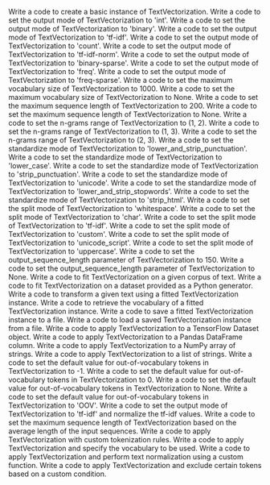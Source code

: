 Write a code to create a basic instance of TextVectorization.
Write a code to set the output mode of TextVectorization to 'int'.
Write a code to set the output mode of TextVectorization to 'binary'.
Write a code to set the output mode of TextVectorization to 'tf-idf'.
Write a code to set the output mode of TextVectorization to 'count'.
Write a code to set the output mode of TextVectorization to 'tf-idf-norm'.
Write a code to set the output mode of TextVectorization to 'binary-sparse'.
Write a code to set the output mode of TextVectorization to 'freq'.
Write a code to set the output mode of TextVectorization to 'freq-sparse'.
Write a code to set the maximum vocabulary size of TextVectorization to 1000.
Write a code to set the maximum vocabulary size of TextVectorization to None.
Write a code to set the maximum sequence length of TextVectorization to 200.
Write a code to set the maximum sequence length of TextVectorization to None.
Write a code to set the n-grams range of TextVectorization to (1, 2).
Write a code to set the n-grams range of TextVectorization to (1, 3).
Write a code to set the n-grams range of TextVectorization to (2, 3).
Write a code to set the standardize mode of TextVectorization to 'lower_and_strip_punctuation'.
Write a code to set the standardize mode of TextVectorization to 'lower_case'.
Write a code to set the standardize mode of TextVectorization to 'strip_punctuation'.
Write a code to set the standardize mode of TextVectorization to 'unicode'.
Write a code to set the standardize mode of TextVectorization to 'lower_and_strip_stopwords'.
Write a code to set the standardize mode of TextVectorization to 'strip_html'.
Write a code to set the split mode of TextVectorization to 'whitespace'.
Write a code to set the split mode of TextVectorization to 'char'.
Write a code to set the split mode of TextVectorization to 'tf-idf'.
Write a code to set the split mode of TextVectorization to 'custom'.
Write a code to set the split mode of TextVectorization to 'unicode_script'.
Write a code to set the split mode of TextVectorization to 'uppercase'.
Write a code to set the output_sequence_length parameter of TextVectorization to 150.
Write a code to set the output_sequence_length parameter of TextVectorization to None.
Write a code to fit TextVectorization on a given corpus of text.
Write a code to fit TextVectorization on a dataset provided as a Python generator.
Write a code to transform a given text using a fitted TextVectorization instance.
Write a code to retrieve the vocabulary of a fitted TextVectorization instance.
Write a code to save a fitted TextVectorization instance to a file.
Write a code to load a saved TextVectorization instance from a file.
Write a code to apply TextVectorization to a TensorFlow Dataset object.
Write a code to apply TextVectorization to a Pandas DataFrame column.
Write a code to apply TextVectorization to a NumPy array of strings.
Write a code to apply TextVectorization to a list of strings.
Write a code to set the default value for out-of-vocabulary tokens in TextVectorization to -1.
Write a code to set the default value for out-of-vocabulary tokens in TextVectorization to 0.
Write a code to set the default value for out-of-vocabulary tokens in TextVectorization to None.
Write a code to set the default value for out-of-vocabulary tokens in TextVectorization to 'OOV'.
Write a code to set the output mode of TextVectorization to 'tf-idf' and normalize the tf-idf values.
Write a code to set the maximum sequence length of TextVectorization based on the average length of the input sequences.
Write a code to apply TextVectorization with custom tokenization rules.
Write a code to apply TextVectorization and specify the vocabulary to be used.
Write a code to apply TextVectorization and perform text normalization using a custom function.
Write a code to apply TextVectorization and exclude certain tokens based on a custom condition.